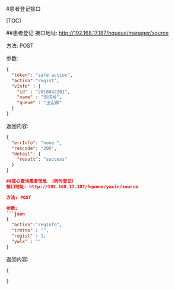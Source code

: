 #患者登记接口



[TOC]

##患者登记
接口地址: http://192.168.17.187/hqueue/manager/source

方法: POST

参数:
```json
{
  "token": "safe action",
  "action":"regist",
  "vInfo" : {
  	"id" : "2018042201",
    "name" : "测试号",
    "queue" : "王宏献"
  }
}
```
返回内容:
```json
{
  "errInfo": "none ",
  "rescode": "200",
  "detail": {
    "result": "success"
  }
}

##亚心查询患者信息 （同时登记）
接口地址: http://192.168.17.187/hqueue/yaxin/source

方法: POST

参数:
```json
{
  "action":"reqInfo",
  "trmtno" : "",
  "regist" : 1,
  "ywlx" : ""
}
```
返回内容:
```json
{

}
